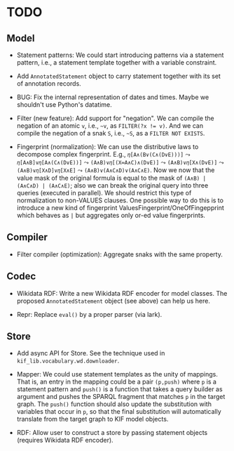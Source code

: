 TODO
====

Model
-----

- Statement patterns: We could start introducing patterns via a statement
  pattern, i.e., a statement template together with a variable constraint.

- Add `AnnotatedStatement` object to carry statement together with its set
  of annotation records.

- BUG: Fix the internal representation of dates and times.  Maybe we
  shouldn't use Python's datatime.

- Filter (new feature): Add support for "negation".  We can compile the
  negation of an atomic `v`, i.e., `~v`, as `FILTER(?x != v)`.  And we can
  compile the negation of a snak `S`, i.e., `~S`, as a `FILTER NOT EXISTS`.

- Fingerprint (normalization): We can use the distributive laws to decompose
  complex fingerprint.  E.g., `𝜂[A∧(B∨(C∧(D∨E)))]` ⤳ `𝜂[A∧B]∨𝜂[A∧(C∧(D∨E))]`
  ⤳ `(A∧B)∨𝜂[(X≔A∧C)∧(D∨E)]` ⤳ `(A∧B)∨𝜂[X∧(D∨E)]` ⤳ `(A∧B)∨𝜂[X∧D]∨𝜂[X∧E]` ⤳
  `(A∧B)∨(A∧C∧D)∨(A∧C∧E)`. Now we now that the value mask of the original
  formula is equal to the mask of `(A∧B) | (A∧C∧D) | (A∧C∧E)`; also we can
  break the original query into three queries (executed in parallel).  We
  should restrict this type of normalization to non-VALUES clauses.  One
  possible way to do this is to introduce a new kind of fingerprint
  ValuesFingerprint/OneOfFingepprint which behaves as `|` but aggregates
  only or-ed value fingerprints.


Compiler
--------

- Filter compiler (optimization): Aggregate snaks with the same property.

Codec
-----

- Wikidata RDF: Write a new Wikidata RDF encoder for model classes.  The
  proposed `AnnotatedStatement` object (see above) can help us here.

- Repr: Replace `eval()` by a proper parser (via lark).

Store
-----

- Add async API for Store.  See the technique used in
  `kif_lib.vocabulary.wd.downloader`.

- Mapper: We could use statement templates as the unity of mappings.  That
  is, an entry in the mapping could be a pair `(p,push)` where `p` is a
  statement pattern and `push()` is a function that takes a query builder as
  argument and pushes the SPARQL fragment that matches `p` in the target
  graph.  The `push()` function should also update the substitution with
  variables that occur in `p`, so that the final substitution will
  automatically translate from the target graph to KIF model objects.

- RDF: Allow user to construct a store by passing statement objects
  (requires Wikidata RDF encoder).

